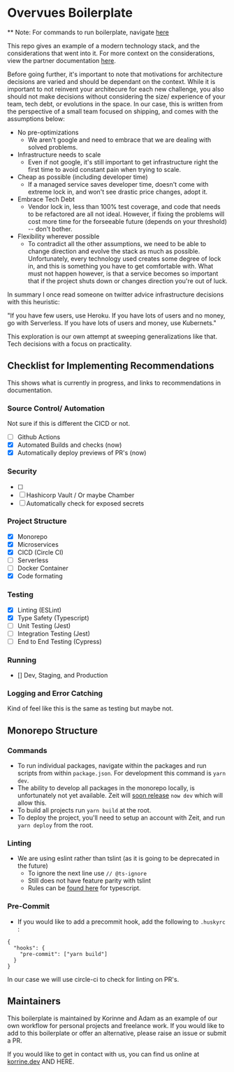 # Overvues Boilerplate

** Note: For commands to run boilerplate, navigate [here](###commands)

This repo gives an example of a modern technology stack, and the considerations that went into it. For more context on the considerations, view the partner documentation [here](blog).

Before going further, it's important to note that motivations for architecture decisions are varied and should be dependant on the context. While it is important to not reinvent your architecure for each new challenge, you also should not make decisions without considering the size/ experience of your team, tech debt, or evolutions in the space. In our case, this is written from the perspective of a small team focused on shipping, and comes with the assumptions below:

- No pre-optimizations
  - We aren't google and need to embrace that we are dealing with solved problems.
- Infrastructure needs to scale
  - Even if not google, it's still important to get infrastructure right the first time to avoid constant pain when trying to scale.
- Cheap as possible (including developer time)
  - If a managed service saves developer time, doesn't come with extreme lock in, and won't see drastic price changes, adopt it.
- Embrace Tech Debt
  - Vendor lock in, less than 100% test coverage, and code that needs to be refactored are all not ideal. However, if fixing the problems will cost more time for the forseeable future (depends on your threshold) -- don't bother.
- Flexibility wherever possible
  - To contradict all the other assumptions, we need to be able to change direction and evolve the stack as much as possible. Unfortunately, every technology used creates some degree of lock in, and this is something you have to get comfortable with. What must not happen however, is that a service becomes so important that if the project shuts down or changes direction you're out of luck.

In summary I once read someone on twitter advice infrastructure decisions with this heuristic:

"If you have few users, use Heroku.
If you have lots of users and no money, go with Serverless.
If you have lots of users and money, use Kubernets."

This exploration is our own attempt at sweeping generalizations like that. Tech decisions with a focus on practicality.

## Checklist for Implementing Recommendations

This shows what is currently in progress, and links to recommendations in documentation.

### Source Control/ Automation

Not sure if this is different the CICD or not.

- [ ] Github Actions
- [x] Automated Builds and checks (now)
- [x] Automatically deploy previews of PR's (now)

### Security

- [ ]
- [ ] Hashicorp Vault / Or maybe Chamber
- [ ] Automatically check for exposed secrets

### Project Structure

- [x] Monorepo
- [x] Microservices
- [x] CICD (Circle CI)
- [ ] Serverless
- [ ] Docker Container
- [x] Code formating

### Testing

- [x] Linting (ESLint)
- [x] Type Safety (Typescript)
- [ ] Unit Testing (Jest)
- [ ] Integration Testing (Jest)
- [ ] End to End Testing (Cypress)

### Running

- [] Dev, Staging, and Production

### Logging and Error Catching

Kind of feel like this is the same as testing but maybe not.

## Monorepo Structure 

### Commands

- To run individual packages, navigate within the packages and run scripts from within `package.json`. For development this command is `yarn dev`.
- The ability to develop all packages in the monorepo locally, is unfortunately not yet available. Zeit will [soon release](https://github.com/zeit/now-cli/pull/1883#issuecomment-482397983) `now dev` which will allow this.
- To build all projects run `yarn build` at the root. 
- To deploy the project, you'll need to setup an account with Zeit, and run `yarn deploy` from the root. 

### Linting

- We are using eslint rather than tslint (as it is going to be deprecated in the future)
    - To ignore the next line use `// @ts-ignore`
    - Still does not have feature parity with tslint
    - Rules can be [found here](https://github.com/typescript-eslint/typescript-eslint/tree/master/packages/eslint-plugin) for typescript.

### Pre-Commit

- If you would like to add a precommit hook, add the following to `.huskyrc` :

```
{
  "hooks": {
    "pre-commit": ["yarn build"]
  }
}
```

In our case we will use circle-ci to check for linting on PR's.

## Maintainers

This boilerplate is maintained by Korinne and Adam as an example of our own workflow for personal projects and freelance work. If you would like to add to this boilerplate or offer an alternative, please raise an issue or submit a PR.

If you would like to get in contact with us, you can find us online at [korrine.dev](http://korinne.dev) AND HERE. 
